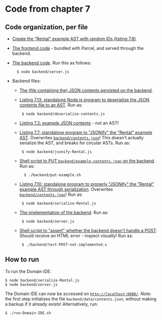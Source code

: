 # Code from chapter 7


## Code organization, per file

* [Create the “Rental” example AST with random IDs (listing 7.8)](./Rental-AST-with-IDs.js).

* [The frontend code](./frontend) - bundled with Parcel, and served through the backend.

* [The backend code](./backend).
    Run this as follows:

        $ node backend/server.js

* Backend files:

    * [The (file containing the) JSON contents persisted on the backend](./backend/data/contents.json).

    * [Listing 7.13: standalone Node.js program to deserialize the JSON contents file to an AST](./backend/deserialize-contents.js).
        Run as:

           $ node backend/deserialize-contents.js

    * [Listing 7.2: example JSON contents](./backend/example-contents.json) - not an AST!

    * [Listing 7.7: standalone program to "JSONify" the "Rental" example AST](./backend/jsonify-Rental.js).
        Overwrites [`backend/contents.json`](./backend/data/contents.json)!
        This doesn't actually serialize the AST, and breaks for circular ASTs.
        Run as:

           $ node backend/jsonify-Rental.js

    * [Shell script to PUT `backend/example-contents.json` on the backend](./backend/put-example.sh).
        Run as:

            $ ./backend/put-example.sh

    * [Listing 7.10: standalone program to properly "JSONify" the "Rental" example AST through serialization](./backend/serialize-Rental.js).
        Overwrites [`backend/contents.json`](./backend/data/contents.json)!
        Run as:

           $ node backend/serialize-Rental.js

    * [The implementation of the backend](./backend/server.js).
        Run as:

           $ node backend/server.js

    * [Shell script to "assert" whether the backend doesn't handle a POST](./backend/test-POST-not-implemented.sh).
        Should receive an HTML error - inspect visually!
        Run as:

           $ ./backend/test-POST-not-implemented.s


## How to run

To run the Domain IDE:

    $ node backend/serialize-Rental.js
    $ node backend/server.js

The Domain IDE can now be accessed on [`http://localhost:8080/`](http://localhost:8080/).
_Note:_ the first step initializes the file `backend/data/contents.json`, without making a backup if it already exists!
Alternatively, run:

    $ ./run-Domain-IDE.sh

